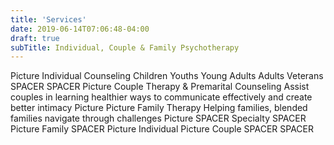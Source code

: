 ```yaml
---
title: 'Services'
date: 2019-06-14T07:06:48-04:00
draft: true
subTitle: Individual, Couple & Family Psychotherapy
---
```


Picture
Individual Counseling
Children
Youths
Young Adults
Adults
Veterans
SPACER
SPACER
Picture
Couple Therapy
&
Premarital Counseling
Assist couples in learning healthier ways to communicate effectively and create better intimacy
Picture
Picture
Family Therapy
Helping families, blended families navigate through challenges
Picture
SPACER
Specialty
SPACER
Picture
Family
SPACER
Picture
Individual
Picture
Couple
SPACER
SPACER
